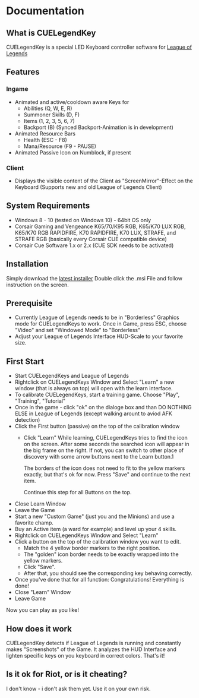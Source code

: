 # Documentation

## What is CUELegendKey
CUELegendKey is a special LED Keyboard controller software for [League of Legends](http://www.leagueoflegends.com)

## Features

### Ingame
- Animated and active/cooldown aware Keys for
  - Abilities (Q, W, E, R)
  - Summoner Skills (D, F)
  - Items (1, 2, 3, 5, 6, 7)
  - Backport (B) (Synced Backport-Animation is in development)
- Animated Resource Bars
  - Health (ESC - F8)
  - Mana/Resource (F9 - PAUSE)
- Animated Passive Icon on Numblock, if present

### Client
- Displays the visible content of the Client as "ScreenMirror"-Effect on the Keyboard
  (Supports new and old League of Legends Client)

## System Requirements
- Windows 8 - 10 (tested on Windows 10) - 64bit OS only
- Corsair Gaming and Vengeance K65/70/K95 RGB, K65/K70 LUX RGB, K65/K70 RGB RAPIDFIRE, K70 RAPIDFIRE, K70 LUX, STRAFE, and STRAFE RGB
  (basically every Corsair CUE compatible device)
- Corsair Cue Software 1.x or 2.x (CUE SDK needs to be activated)

## Installation
Simply download the [latest installer](https://github.com/begner/CUELegendKeys/blob/master/Release/CLKSetup.msi)
Double click the .msi File and follow instruction on the screen.

## Prerequisite
- Currently League of Legends needs to be in "Borderless" Graphics mode for CUELegendKeys to work.
  Once in Game, press ESC, choose "Video" and set "Windowed Mode" to "Borderless"
- Adjust your League of Legends Interface HUD-Scale to your favorite size.

## First Start
- Start CUELegendKeys and League of Legends
- Rightclick on CUELegendKeys Window and Select "Learn"
  a new window (that is always on top) will open with the learn interface.
- To calibrate CUELegendKeys, start a training game.
  Choose "Play", "Training", "Tutorial"
- Once in the game - click "ok" on the dialoge box and than DO NOTHING ELSE in League of Legends
  (except walking arount to aviod AFK detection)
- Click the First button (passive) on the top of the calibration window
  - Click "Learn"
    While learning, CUELegendKeys tries to find the icon on the screen.
    After some seconds the searched icon will appear in the big frame on the right.
    If not, you can switch to other place of discovery with some arrow buttons next to the Learn button.1

    The borders of the icon does not need to fit to the yellow markers exactly, but that's ok for now.
    Press "Save" and continue to the next item.

    Continue this step for all Buttons on the top.
- Close Learn Window
- Leave the Game
- Start a new "Custom Game" (just you and the Minions) and use a favorite champ.
- Buy an Active item (a ward for example) and level up your 4 skills.
- Rightclick on CUELegendKeys Window and Select "Learn"
- Click a button on the top of the calibration window you want to edit.
  - Match the 4 yellow border markers to the right position.
  - The "golden" icon border needs to be exactly wrapped into the yellow markers.
  - Click "Save".
  - After that, you should see the corresponding key behaving correctly.
- Once you've done that for all function: Congratulations! Everything is done!
- Close "Learn" Window
- Leave Game

Now you can play as you like!

## How does it work
CUELegendKey detects if League of Legends is running and constantly makes "Screenshots" of the Game.
It analyzes the HUD Interface and lighten specific keys on you keyboard in correct colors.
That's it!

## Is it ok for Riot, or is it cheating?
I don't know - i don't ask them yet. Use it on your own risk.

